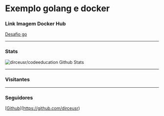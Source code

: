 # Exemplo golang e docker


### Link Imagem Docker Hub
[Desafio go](https://hub.docker.com/r/dirceusr/codeeducation)
___
### Stats
<img aling="left" alt="dirceusr/codeeducation Github Stats" 
src="https://github-readme-stats.vercel.app/api?username=dirceusr&show_icons=true"/>    
___
### Visitantes
[](https://visitor-badge.laobi.icu/badge?page_id=dirceusr)
___
### Seguidores
[[Github](https://img.shields.io/github/followers/dirceusr?label=Follow&style=social)](https://github.com/dirceusr)
     


